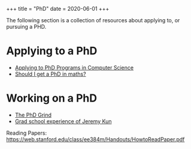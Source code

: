 +++
title = "PhD"
date = 2020-06-01
+++

The following section is a collection of resources about applying to, or pursuing a PHD.

# Applying to a PhD
 - [Applying to PhD Programs in Computer Science](https://www.cs.cmu.edu/~harchol/gradschooltalk.pdf)
 - [Should I get a PhD in maths?](http://mathmisery.com/wp/2014/07/12/should-i-get-a-phd-in-math/)

# Working on a PhD
 - [The PhD Grind](http://pgbovine.net/PhD-memoir/pguo-PhD-grind.pdf)
 - [Grad school experience of Jeremy Kun](https://medium.com/@jeremyjkun/my-graduate-career-in-math-85fd4efb0fa9#.s5si561ir)



Reading Papers: https://web.stanford.edu/class/ee384m/Handouts/HowtoReadPaper.pdf
